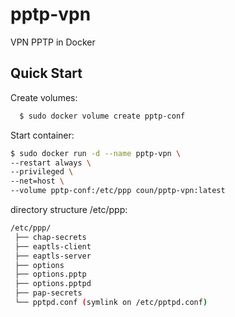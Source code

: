 # pptp-vpn
VPN PPTP in Docker
## Quick Start

Create volumes:
```bash
  $ sudo docker volume create pptp-conf
```
Start container:
```bash
$ sudo docker run -d --name pptp-vpn \
--restart always \
--privileged \
--net=host \
--volume pptp-conf:/etc/ppp coun/pptp-vpn:latest
```
 
 directory structure /etc/ppp:
 ```bash
 /etc/ppp/
  ├── chap-secrets
  ├── eaptls-client
  ├── eaptls-server
  ├── options
  ├── options.pptp
  ├── options.pptpd
  ├── pap-secrets
  └── pptpd.conf (symlink on /etc/pptpd.conf)
  ```
